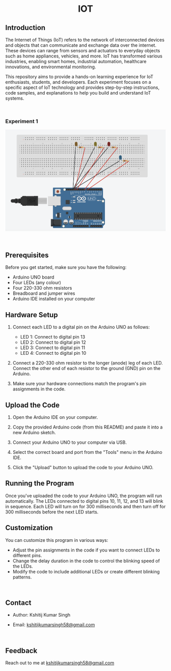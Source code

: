 <div align="center">
  
  # IOT
  </div>

## Introduction

The Internet of Things (IoT) refers to the network of interconnected devices and objects that can communicate and exchange data over the internet. These devices can range from sensors and actuators to everyday objects such as home appliances, vehicles, and more. IoT has transformed various industries, enabling smart homes, industrial automation, healthcare innovations, and environmental monitoring.

This repository aims to provide a hands-on learning experience for IoT enthusiasts, students, and developers. Each experiment focuses on a specific aspect of IoT technology and provides step-by-step instructions, code samples, and explanations to help you build and understand IoT systems.

$~~~$
### Experiment 1

![Experiment 1](https://github.com/Kshitijkumar15/IOT/blob/Beginning/Screenshot%202023-09-01%20at%2009.31.25.png)

$~~~$
## Prerequisites

Before you get started, make sure you have the following:

- Arduino UNO board
- Four LEDs (any colour)
- Four 220-330 ohm resistors
- Breadboard and jumper wires
- Arduino IDE installed on your computer
$~~~$
## Hardware Setup

1. Connect each LED to a digital pin on the Arduino UNO as follows:
   - LED 1: Connect to digital pin 13
   - LED 2: Connect to digital pin 12
   - LED 3: Connect to digital pin 11
   - LED 4: Connect to digital pin 10

2. Connect a 220-330 ohm resistor to the longer (anode) leg of each LED. Connect the other end of each resistor to the ground (GND) pin on the Arduino.

3. Make sure your hardware connections match the program's pin assignments in the code.
$~~~$
## Upload the Code

1. Open the Arduino IDE on your computer.

2. Copy the provided Arduino code (from this README) and paste it into a new Arduino sketch.

3. Connect your Arduino UNO to your computer via USB.

4. Select the correct board and port from the "Tools" menu in the Arduino IDE.

5. Click the "Upload" button to upload the code to your Arduino UNO.
$~~~$
## Running the Program

Once you've uploaded the code to your Arduino UNO, the program will run automatically. The LEDs connected to digital pins 10, 11, 12, and 13 will blink in sequence. Each LED will turn on for 300 milliseconds and then turn off for 300 milliseconds before the next LED starts.
$~~~$
## Customization

You can customize this program in various ways:

- Adjust the pin assignments in the code if you want to connect LEDs to different pins.
- Change the delay duration in the code to control the blinking speed of the LEDs.
- Modify the code to include additional LEDs or create different blinking patterns.

$~~~$
## Contact

- Author: Kshitij Kumar Singh
- Email: kshitijkumarsingh58@gmail.com

  $~~~$

## Feedback

Reach out to me at kshitijkumarsingh58@gmail.com


